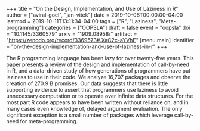 +++
title = "On the Design, Implementation, and Use of Laziness in R"
author = ["aviral-goel", "jan-vitek"]
date = 2019-10-06T00:00:00-04:00
lastmod = 2019-10-11T13:11:34-04:00
tags = ["R", "Laziness", "Meta-programming"]
categories = ["OOPSLA"]
draft = false
event = "oopsla"
doi = "10.1145/3360579"
arxiv = "1909.08958/"
artifact = "https://zenodo.org/record/3369573#.XaC2c-aYVhE"
[menu.main]
  identifier = "on-the-design-implementation-and-use-of-laziness-in-r"
+++

The R programming language has been lazy for over twenty-five years. This paper presents a review of the design and implementation of call-by-need in R, and a data-driven study of how generations of programmers have put laziness to use in their code. We analyze 16,707 packages and observe the creation of 270.9 B promises. Our data suggests that there is little supporting evidence to assert that programmers use laziness to avoid unnecessary computation or to operate over infinite data structures. For the most part R code appears to have been written without reliance on, and in many cases even knowledge of, delayed argument evaluation. The only significant exception is a small number of packages which leverage call-by-need for meta-programming.
